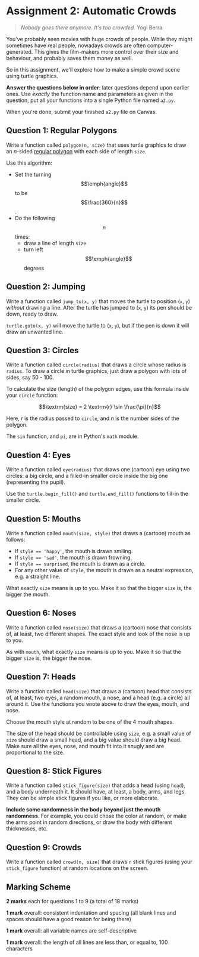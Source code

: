 # Assignment 2: Automatic Crowds

> *Nobody goes there anymore. It's too crowded.*
> Yogi Berra

You've probably seen movies with huge crowds of people. While they might
sometimes have real people, nowadays crowds are often computer-generated. This
gives the film-makers more control over their size and behaviour, and probably
saves them money as well.

So in this assignment, we'll explore how to make a simple crowd scene using
turtle graphics.

**Answer the questions below in order**: later questions depend upon earlier
ones. Use *exactly* the function name and parameters as given in the question,
put all your functions into a single Python file named `a2.py`.

When you're done, submit your finished `a2.py` file on Canvas.


## Question 1: Regular Polygons

Write a function called `polygon(n, size)` that uses turtle graphics to draw
an $n$-sided [regular polygon](https://en.wikipedia.org/wiki/Regular_polygon)
with each side of length `size`.

Use this algorithm:

- Set the turning $$\emph{angle}$$ to be $$\frac{360}{n}$$.
- Do the following $$n$$ times:
	+ draw a line of length `size`
	+ turn left $$\emph{angle}$$ degrees


## Question 2: Jumping

Write a function called `jump_to(x, y)` that moves the turtle to position
(`x`, `y`) *without* drawing a line. After the turtle has jumped to (`x`, `y`)
its pen should be down, ready to draw.

`turtle.goto(x, y)` will move the turtle to (`x`, `y`), but if the pen is down
it will draw an unwanted line.


## Question 3: Circles

Write a function called `circle(radius)` that draws a circle whose radius is
`radius`. To draw a circle in turtle graphics, just draw a polygon with lots
of sides, say 50 - 100.

To calculate the size (length) of the polygon edges, use this formula inside
your `circle` function:

```math
\textrm{size} = 2 \textrm{r} \sin \frac{\pi}{n}
```

Here, $r$ is the radius passed to `circle`, and $n$ is the number sides of the
polygon.

The `sin` function, and `pi`, are in Python's `math` module.


## Question 4: Eyes

Write a function called `eye(radius)` that draws one (cartoon) eye using two
circles: a big circle, and a filled-in smaller circle inside the big one
(representing the pupil).

Use the `turtle.begin_fill()` and `turtle.end_fill()` functions to fill-in the
smaller circle.


## Question 5: Mouths

Write a function called `mouth(size, style)` that draws a (cartoon) mouth as
follows:

- If `style == 'happy'`, the mouth is drawn smiling. 
- If `style == 'sad'`, the mouth is drawn frowning.
- If `style == surprised`, the mouth is drawn as a circle.
- For any other value of `style`, the mouth is drawn as a neutral expression,
  e.g. a straight line.

What exactly `size` means is up to you. Make it so that the bigger `size` is,
the bigger the mouth.


## Question 6: Noses

Write a function called `nose(size)` that draws a (cartoon) nose that consists
of, at least, two different shapes. The exact style and look of the nose is up
to you.

As with `mouth`, what exactly `size` means is up to you. Make it so that the
bigger `size` is, the bigger the nose.


## Question 7: Heads

Write a function called `head(size)` that draws a (cartoon) head that consists
of, at least, two eyes, a random mouth, a nose, and a head (e.g. a circle) all
around it. Use the functions you wrote above to draw the eyes, mouth, and
nose.

Choose the mouth style at random to be one of the 4 mouth shapes.

The size of the head should be controllable using `size`, e.g. a small value
of `size` should draw a small head, and a big value should draw a big head.
Make sure all the eyes, nose, and mouth fit into it snugly and are
proportional to the size.


## Question 8: Stick Figures

Write a function called `stick_figure(size)` that adds a head (using `head`),
and a body underneath it. It should have, at least, a body, arms, and legs.
They can be simple stick figures if you like, or more elaborate.

**Include some randomness in the body beyond just the mouth randomness**. For
example, you could chose the color at random, or make the arms point in random
directions, or draw the body with different thicknesses, etc.


## Question 9: Crowds

Write a function called `crowd(n, size)` that draws `n` stick figures (using
your `stick_figure` function) at random locations on the screen.


## Marking Scheme

**2 marks** each for questions 1 to 9 (a total of 18 marks)

**1 mark** overall: consistent indentation and spacing (all blank lines and
spaces should have a good reason for being there)

**1 mark** overall: all variable names are self-descriptive

**1 mark** overall: the length of all lines are less than, or equal to, 100
characters
